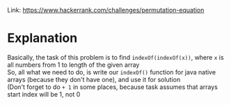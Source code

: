 Link: https://www.hackerrank.com/challenges/permutation-equation

# Explanation
Basically, the task of this problem is to find `indexOf(indexOf(x))`, where `x` is all numbers from 1 to length of the given array\
So, all what we need to do, is write our `indexOf()` function for java native arrays (because they don't have one), and use it for solution\
(Don't forget to do `+ 1` in some places, because task assumes that arrays start index will be 1, not 0
